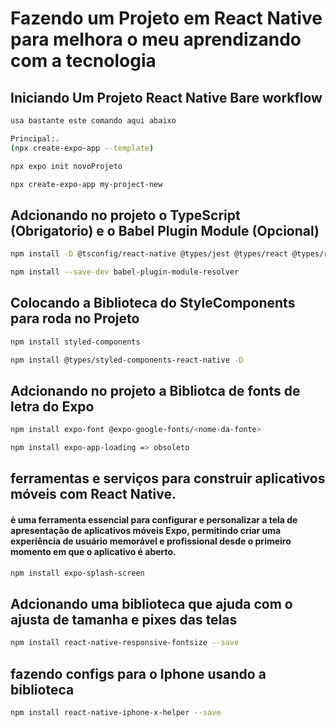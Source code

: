 # Fazendo um Projeto em React Native para melhora o meu aprendizando com a tecnologia 

## Iniciando Um Projeto React Native Bare workflow


```bash
usa bastante este comando aqui abaixo

Principal:.
(npx create-expo-app --template)

npx expo init novoProjeto

npx create-expo-app my-project-new
```

## Adcionando no projeto o TypeScript (Obrigatorio) e o Babel Plugin Module (Opcional)

```bash
npm install -D @tsconfig/react-native @types/jest @types/react @types/react-test-renderer typescript

npm install --save-dev babel-plugin-module-resolver
```

## Colocando a Biblioteca do StyleComponents para roda no Projeto

```bash
npm install styled-components
```

```bash
npm install @types/styled-components-react-native -D
```

## Adcionando no projeto a Bibliotca de fonts de letra do Expo 

```bash
npm install expo-font @expo-google-fonts/<nome-da-fonte>
```

```bash
npm install expo-app-loading => obsoleto
```

## ferramentas e serviços para construir aplicativos móveis com React Native.

#### é uma ferramenta essencial para configurar e personalizar a tela de apresentação de aplicativos móveis Expo, permitindo criar uma experiência de usuário memorável e profissional desde o primeiro momento em que o aplicativo é aberto.

```bash
npm install expo-splash-screen
```


## Adcionando uma biblioteca que ajuda com o ajusta de tamanha e pixes das telas 

```bash
npm install react-native-responsive-fontsize --save
```
## fazendo configs para o Iphone usando a biblioteca

```bash
npm install react-native-iphone-x-helper --save
```






